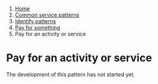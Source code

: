 1.  [Home](/)
2.	[Common service patterns](/common-service-patterns/overview)
3.  [Identify patterns](/common-service-patterns/identify-patterns)
4.  [Pay for something](/common-service-patterns/service-patterns/pay-for-something/overview)
5.  Pay for an activity or service

# Pay for an activity or service

The development of this pattern has not started yet.
